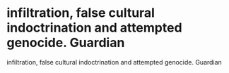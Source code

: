 # infiltration, false cultural indoctrination and attempted genocide. Guardian

infiltration, false cultural indoctrination and attempted genocide. Guardian